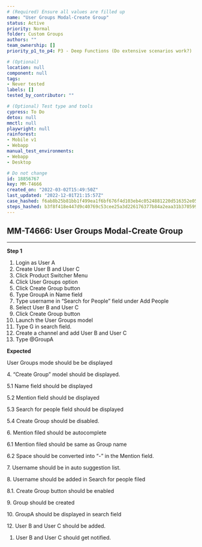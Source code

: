 ```yaml
---
# (Required) Ensure all values are filled up
name: "User Groups Modal-Create Group"
status: Active
priority: Normal
folder: Custom Groups
authors: ""
team_ownership: []
priority_p1_to_p4: P3 - Deep Functions (Do extensive scenarios work?)

# (Optional)
location: null
component: null
tags:
- Never tested
labels: []
tested_by_contributor: ""

# (Optional) Test type and tools
cypress: To Do
detox: null
mmctl: null
playwright: null
rainforest:
- Mobile v1
- Webapp
manual_test_environments:
- Webapp
- Desktop

# Do not change
id: 18856767
key: MM-T4666
created_on: "2022-03-02T15:49:50Z"
last_updated: "2022-12-01T21:15:57Z"
case_hashed: f6ab8b25b81bb1f499ea1f6bf676f4d103eb4c0524881220d516352e05fb1669a69acb254941de0bab232f824eaaf7ac
steps_hashed: b3f8f418e447d9c40769c53cee25a3d226176377b84a2eaa31b3705991b5f9f059eb09a7812c6331b2d4ab57510e76a2
---
```


<!-- (Auto-generated) Based on frontmatter's "key" and "name" -->

## MM-T4666: User Groups Modal-Create Group

---

**Step 1**

1. Login as User A
2. Create User B and User C
3. Click Product Switcher Menu
4. Click User Groups option
5. Click Create Group button
6. Type GroupA in Name field
7. Type username in “Search for People” field under Add People
8. Select User B and User C
9. Click Create Group button
10. Launch the User Groups model
11. Type G in search field.
12. Create a channel and add User B and User C
13. Type @GroupA

**Expected**

User Groups mode should be be displayed

4\. “Create Group” model should be displayed.

5.1 Name field should be displayed

5.2 Mention field should be displayed

5.3 Search for people field should be displayed

5.4 Create Group should be disabled.

6\. Mention filed should be autocomplete

6.1 Mention filed should be same as Group name

6.2 Space should be converted into “-” in the Mention field.

7\. Username should be in auto suggestion list.

8\. Username should be added in Search for people filed

8.1. Create Group button should be enabled

9\. Group should be created

10\. GroupA should be displayed in search field

12\. User B and User C should be added.

1. User B and User C should get notified.
